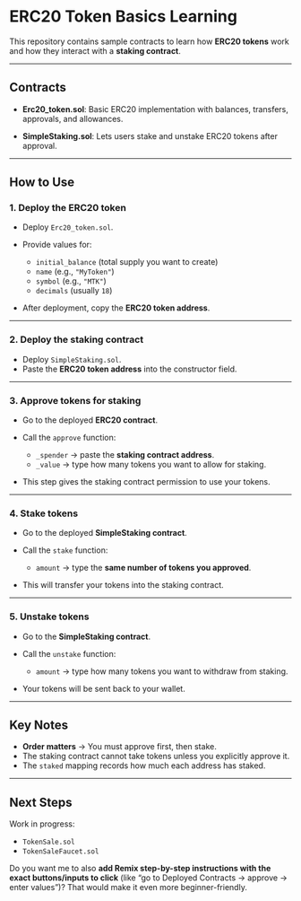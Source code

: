 # ERC20 Token Basics Learning

This repository contains sample contracts to learn how **ERC20 tokens** work and how they interact with a **staking contract**.

---

## Contracts

* **Erc20\_token.sol**:
  Basic ERC20 implementation with balances, transfers, approvals, and allowances.

* **SimpleStaking.sol**:
  Lets users stake and unstake ERC20 tokens after approval.

---

## How to Use

### 1. Deploy the ERC20 token

* Deploy `Erc20_token.sol`.
* Provide values for:

  * `initial_balance` (total supply you want to create)
  * `name` (e.g., `"MyToken"`)
  * `symbol` (e.g., `"MTK"`)
  * `decimals` (usually `18`)
* After deployment, copy the **ERC20 token address**.

---

### 2. Deploy the staking contract

* Deploy `SimpleStaking.sol`.
* Paste the **ERC20 token address** into the constructor field.

---

### 3. Approve tokens for staking

* Go to the deployed **ERC20 contract**.
* Call the `approve` function:

  * `_spender` → paste the **staking contract address**.
  * `_value` → type how many tokens you want to allow for staking.
* This step gives the staking contract permission to use your tokens.

---

### 4. Stake tokens

* Go to the deployed **SimpleStaking contract**.
* Call the `stake` function:

  * `amount` → type the **same number of tokens you approved**.
* This will transfer your tokens into the staking contract.

---

### 5. Unstake tokens

* Go to the **SimpleStaking contract**.
* Call the `unstake` function:

  * `amount` → type how many tokens you want to withdraw from staking.
* Your tokens will be sent back to your wallet.

---

## Key Notes

* **Order matters** → You must approve first, then stake.
* The staking contract cannot take tokens unless you explicitly approve it.
* The `staked` mapping records how much each address has staked.

---

## Next Steps

Work in progress:

* `TokenSale.sol`
* `TokenSaleFaucet.sol`

Do you want me to also **add Remix step-by-step instructions with the exact buttons/inputs to click** (like “go to Deployed Contracts → approve → enter values”)? That would make it even more beginner-friendly.
